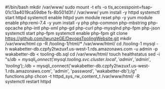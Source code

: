 #!/bin/bash
mkdir /var/www/
sudo mount -t efs -o tls,accesspoint=fsap-01c13a4019ca59dbe fs-8b501d3f:/ /var/www/
yum install -y httpd 
systemctl start httpd
systemctl enable httpd
yum module reset php -y
yum module enable php:remi-7.4 -y
yum install -y php php-common php-mbstring php-opcache php-intl php-xml php-gd php-curl php-mysqlnd php-fpm php-json
systemctl start php-fpm
systemctl enable php-fpm
git clone https://github.com/IwunzeGE/DevopsToolingWebsite.git
mkdir /var/www/html
cp -R /tooling-1/html/*  /var/www/html/
cd /tooling-1
mysql -h wakabetter-db.czpfy2twzuxf.us-west-1.rds.amazonaws.com -u admin -p wakabetter-db < tooling-db.sql
cd /var/www/html/
touch healthstatus
sed -i "s/$db = mysqli_connect('mysql.tooling.svc.cluster.local', 'admin', 'admin', 'tooling');/$db = mysqli_connect('wakabetter-db.czpfy2twzuxf.us-west-1.rds.amazonaws.com', 'admin', 'password', 'wakabetter-db');/g" functions.php
chcon -t httpd_sys_rw_content_t /var/www/html/ -R
systemctl restart httpd







